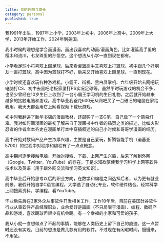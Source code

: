 ```yaml
---
title: 我的理想与成长
category: personal
published: true
---
```

我1991年出生，1997年上小学，2003年上初中，2006年上高中，2009年上大学，2013年开始工作，2024年到美国。

我小时候的理想是学会画漫画，画出我喜欢的动画/漫画角色，比如灌篮高手里的樱木和流川，七龙珠里的孙悟空。这个想法从小学一直到现在都有。

小学看足球小将喜欢上踢足球，后来看灌篮高手又喜欢上打篮球，初中跟几个好朋友一直打篮球，高中因为篮球打不好，后来又开始喜欢上踢足球，一直到现在。

小学时候还喜欢玩各种游戏机，小霸王、街机、黑白屏掌机、六年级开始去网吧玩电脑打CS、初中去黑吧老板家里打PS实况足球等。虽然平时玩游戏的机会不多，也至少曾经在10岁生日上收到了一台小霸王学习机的生日礼物，之后就开始越来越多的接触电脑和游戏。高中毕业我爸花600元从网吧买了一台破旧的电脑在家给我用，我天天都会用它上网看视频下载玩游戏。

初中时我翻遍了新华书店的漫画教材，还邮购了一支G笔，自己做了一个简易灯箱。我对如何画漫画的最初了解来自于漫画书中作者的插页之类的描述，比如火影忍者的作者岸本齐史在漫画单行本中穿插叙述的自己小时候和哥哥学漫画的经历。

高中开始对数码产品产生浓厚兴趣，主要是自己爱玩，折腾智能手机（诺基亚5700）的过程中对程序和编程有了一点点概念。

高中期间逐步接触电脑，开始对搜索、下载、上网产生兴趣，后来了解到外网（Google，Twitter，YouTube）的存在，于是求知欲驱使我学习科学上网等软件技术以及英语（用于跟外网交流和学习英文知识）。

高中毕业后开始思考以后的职业方向，在数学和编程之间选择后者，认为更有就业前景，暑假开始自学C语言编程，大学选了自动化专业，软件硬件结合。经常科学上网搜索资料，学编程，看YouTube。

毕业后先后在3家外企从事软件开发相关工作，工作10年后，目前在美国硅谷软件行业从事软件产品经理职业，业余爱好是画画（不只局限于漫画）、编程、数码产品和游戏，喜欢踢球但很少有机会踢。有一个幸福的小家和可爱的孩子。

我从小就一直想做点了不起的事情，能够在人类历史上留下自己的痕迹。这一点暂时还没有实现，目前的想法是做几款有用的软件。不过现在有闲暇时间，慢慢来，不用急。